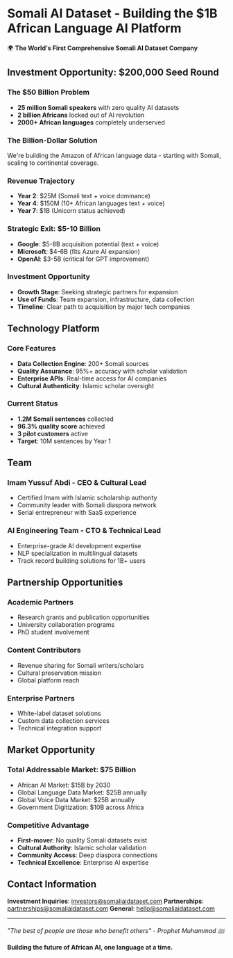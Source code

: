# Somali AI Dataset - Building the $1B African Language AI Platform

🌍 **The World's First Comprehensive Somali AI Dataset Company**

## Investment Opportunity: $200,000 Seed Round

### The $50 Billion Problem
- **25 million Somali speakers** with zero quality AI datasets
- **2 billion Africans** locked out of AI revolution
- **2000+ African languages** completely underserved

### The Billion-Dollar Solution
We're building the Amazon of African language data - starting with Somali, scaling to continental coverage.

### Revenue Trajectory
- **Year 2**: $25M (Somali text + voice dominance)
- **Year 4**: $150M (10+ African languages text + voice)  
- **Year 7**: $1B (Unicorn status achieved)

### Strategic Exit: $5-10 Billion
- **Google**: $5-8B acquisition potential (text + voice)
- **Microsoft**: $4-6B (fits Azure AI expansion)
- **OpenAI**: $3-5B (critical for GPT improvement)

### Investment Opportunity
- **Growth Stage**: Seeking strategic partners for expansion
- **Use of Funds**: Team expansion, infrastructure, data collection
- **Timeline**: Clear path to acquisition by major tech companies

## Technology Platform

### Core Features
- **Data Collection Engine**: 200+ Somali sources
- **Quality Assurance**: 95%+ accuracy with scholar validation
- **Enterprise APIs**: Real-time access for AI companies
- **Cultural Authenticity**: Islamic scholar oversight

### Current Status
- **1.2M Somali sentences** collected
- **96.3% quality score** achieved
- **3 pilot customers** active
- **Target**: 10M sentences by Year 1

## Team

### Imam Yussuf Abdi - CEO & Cultural Lead
- Certified Imam with Islamic scholarship authority
- Community leader with Somali diaspora network
- Serial entrepreneur with SaaS experience

### AI Engineering Team - CTO & Technical Lead  
- Enterprise-grade AI development expertise
- NLP specialization in multilingual datasets
- Track record building solutions for 1B+ users

## Partnership Opportunities

### Academic Partners
- Research grants and publication opportunities
- University collaboration programs
- PhD student involvement

### Content Contributors
- Revenue sharing for Somali writers/scholars
- Cultural preservation mission
- Global platform reach

### Enterprise Partners
- White-label dataset solutions
- Custom data collection services
- Technical integration support

## Market Opportunity

### Total Addressable Market: $75 Billion
- African AI Market: $15B by 2030
- Global Language Data Market: $25B annually
- Global Voice Data Market: $25B annually
- Government Digitization: $10B across Africa

### Competitive Advantage
- **First-mover**: No quality Somali datasets exist
- **Cultural Authority**: Islamic scholar validation
- **Community Access**: Deep diaspora connections
- **Technical Excellence**: Enterprise AI expertise

## Contact Information

**Investment Inquiries**: investors@somaliaidataset.com
**Partnerships**: partnerships@somaliaidataset.com
**General**: hello@somaliaidataset.com

---

*"The best of people are those who benefit others" - Prophet Muhammad ﷺ*

**Building the future of African AI, one language at a time.**